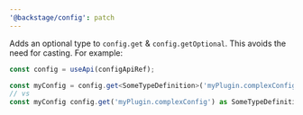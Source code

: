 ```yaml
---
'@backstage/config': patch
---
```


Adds an optional type to `config.get` & `config.getOptional`. This avoids the need for casting. For example:

```ts
const config = useApi(configApiRef);

const myConfig = config.get<SomeTypeDefinition>('myPlugin.complexConfig');
// vs
const myConfig config.get('myPlugin.complexConfig') as SomeTypeDefinition;
```
